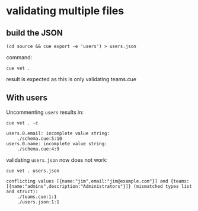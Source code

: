 # validating multiple files

## build the JSON

```
(cd source && cue export -e 'users') > users.json
```

command:
```
cue vet .
```

result is expected as this is only validating teams.cue

## With users

Uncommenting `users` results in:
```
cue vet . -c
```

```
users.0.email: incomplete value string:
    ./schema.cue:5:10
users.0.name: incomplete value string:
    ./schema.cue:4:9
```

validating `users.json` now does not work:
```
cue vet . users.json
```

```
conflicting values [{name:"jim",email:"jim@example.com"}] and {teams:[{name:"admins",description:"Administrators"}]} (mismatched types list and struct):
    ./teams.cue:1:1
    ./users.json:1:1
```
